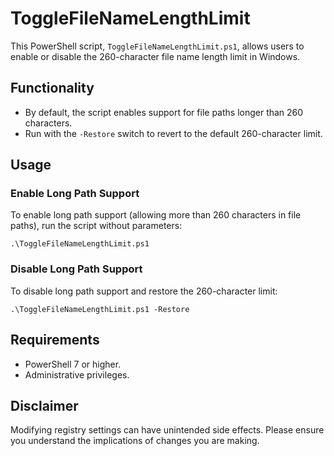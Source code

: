 
# ToggleFileNameLengthLimit

This PowerShell script, `ToggleFileNameLengthLimit.ps1`, allows users to enable or disable the 260-character file name length limit in Windows.

## Functionality

- By default, the script enables support for file paths longer than 260 characters.
- Run with the `-Restore` switch to revert to the default 260-character limit.

## Usage

### Enable Long Path Support

To enable long path support (allowing more than 260 characters in file paths), run the script without parameters:

```
.\ToggleFileNameLengthLimit.ps1
```

### Disable Long Path Support

To disable long path support and restore the 260-character limit:

```
.\ToggleFileNameLengthLimit.ps1 -Restore
```

## Requirements

- PowerShell 7 or higher.
- Administrative privileges.

## Disclaimer

Modifying registry settings can have unintended side effects. Please ensure you understand the implications of changes you are making.
